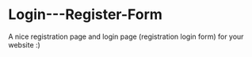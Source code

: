 # Login---Register-Form
A nice registration page and login page (registration login form) for your website :)
